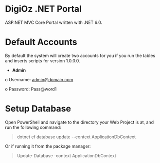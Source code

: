 # DigiOz .NET Portal
ASP.NET MVC Core Portal written with .NET 6.0.

# Default Accounts
By default the system will create two accounts for you if you run the tables and inserts scripts for version 1.0.0.0.

- **Admin**

o Username: admin@domain.com

o Password: Pass@word1

# Setup Database
Open PowerShell and navigate to the directory your Web Project is at, and run the following command: 

> dotnet ef database update --context ApplicationDbContext

Or if running it from the package manager: 

> Update-Database -context ApplicationDbContext

